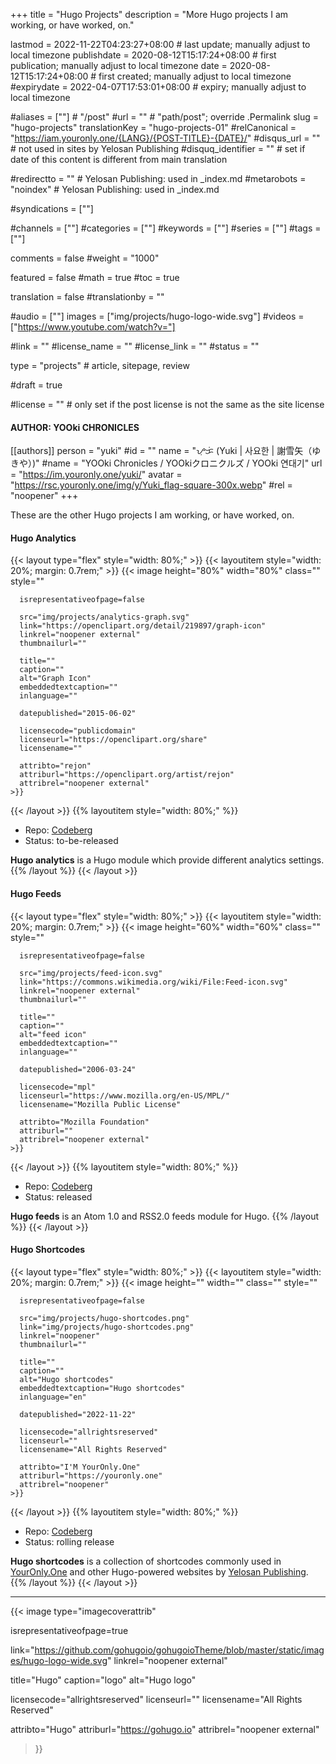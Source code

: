 +++
title = "Hugo Projects"
description = "More Hugo projects I am working, or have worked, on."

lastmod = 2022-11-22T04:23:27+08:00                 # last update; manually adjust to local timezone
publishdate = 2020-08-12T15:17:24+08:00             # first publication; manually adjust to local timezone
date = 2020-08-12T15:17:24+08:00                    # first created; manually adjust to local timezone
#expirydate = 2022-04-07T17:53:01+08:00              # expiry; manually adjust to local timezone

#aliases = [""]                                        # "/post"
#url = ""                                              # "path/post"; override .Permalink
slug = "hugo-projects"
translationKey = "hugo-projects-01"
#relCanonical = "https://iam.youronly.one/{LANG}/{POST-TITLE}-{DATE}/"
#disqus_url = ""                                       # not used in sites by Yelosan Publishing
#disquq_identifier = ""                                # set if date of this content is different from main translation

#redirectto = ""                                       # Yelosan Publishing: used in _index.md
#metarobots = "noindex"                                # Yelosan Publishing: used in _index.md

#syndications = [""]

#channels = [""]
#categories = [""]
#keywords = [""]
#series = [""]
#tags = [""]

comments = false
#weight = "1000"

featured = false
#math = true
#toc = true

translation = false
#translationby = ""

#audio = [""]
images = ["img/projects/hugo-logo-wide.svg"]
#videos = ["https://www.youtube.com/watch?v="]

#link = ""
#license_name = ""
#license_link = ""
#status = ""

type = "projects"                                             # article, sitepage, review

#draft = true

#license = ""                                          # only set if the post license is not the same as the site license

#### AUTHOR: YOOki CHRONICLES ####
[[authors]]
  person = "yuki"
  #id = ""
  name = "ᜌᜓᜃᜒ (Yuki | 사요한 | 謝雪矢（ゆきや）)"
  #name = "YOOki Chronicles / YOOkiクロニクルズ / YOOki 연대기"
  url = "https://im.youronly.one/yuki/"
  avatar = "https://rsc.youronly.one/img/y/Yuki_flag-square-300x.webp"
  #rel = "noopener"
+++

These are the other Hugo projects I am working, or have worked, on.

#### Hugo Analytics

{{< layout type="flex" style="width: 80%;" >}}
  {{< layoutitem style="width: 20%; margin: 0.7rem;" >}}
    {{< image
      height="80%"
      width="80%"
      class=""
      style=""

      isrepresentativeofpage=false

      src="img/projects/analytics-graph.svg"
      link="https://openclipart.org/detail/219897/graph-icon"
      linkrel="noopener external"
      thumbnailurl=""

      title=""
      caption=""
      alt="Graph Icon"
      embeddedtextcaption=""
      inlanguage=""

      datepublished="2015-06-02"

      licensecode="publicdomain"
      licenseurl="https://openclipart.org/share"
      licensename=""

      attribto="rejon"
      attriburl="https://openclipart.org/artist/rejon"
      attribrel="noopener external"
    >}}
  {{< /layout >}}
  {{% layoutitem style="width: 80%;" %}}

- Repo: [Codeberg](https://codeberg.org/yelosan/hugo-analytics)
- Status: to-be-released

**Hugo analytics** is a Hugo module which provide different analytics settings.
  {{% /layout %}}
{{< /layout >}}

#### Hugo Feeds

{{< layout type="flex" style="width: 80%;" >}}
  {{< layoutitem style="width: 20%; margin: 0.7rem;" >}}
    {{< image
      height="60%"
      width="60%"
      class=""
      style=""

      isrepresentativeofpage=false

      src="img/projects/feed-icon.svg"
      link="https://commons.wikimedia.org/wiki/File:Feed-icon.svg"
      linkrel="noopener external"
      thumbnailurl=""

      title=""
      caption=""
      alt="feed icon"
      embeddedtextcaption=""
      inlanguage=""

      datepublished="2006-03-24"

      licensecode="mpl"
      licenseurl="https://www.mozilla.org/en-US/MPL/"
      licensename="Mozilla Public License"

      attribto="Mozilla Foundation"
      attriburl=""
      attribrel="noopener external"
    >}}
  {{< /layout >}}
  {{% layoutitem style="width: 80%;" %}}

- Repo: [Codeberg](https://codeberg.org/yelosan/hugo-feeds)
- Status: released

**Hugo feeds** is an Atom 1.0 and RSS2.0 feeds module for Hugo.
  {{% /layout %}}
{{< /layout >}}

#### Hugo Shortcodes

{{< layout type="flex" style="width: 80%;" >}}
  {{< layoutitem style="width: 20%; margin: 0.7rem;" >}}
    {{< image
      height=""
      width=""
      class=""
      style=""

      isrepresentativeofpage=false

      src="img/projects/hugo-shortcodes.png"
      link="img/projects/hugo-shortcodes.png"
      linkrel="noopener"
      thumbnailurl=""

      title=""
      caption=""
      alt="Hugo shortcodes"
      embeddedtextcaption="Hugo shortcodes"
      inlanguage="en"

      datepublished="2022-11-22"

      licensecode="allrightsreserved"
      licenseurl=""
      licensename="All Rights Reserved"

      attribto="I'M YourOnly.One"
      attriburl="https://youronly.one"
      attribrel="noopener"
    >}}
  {{< /layout >}}
  {{% layoutitem style="width: 80%;" %}}

- Repo: [Codeberg](https://codeberg.org/yelosan/hugo-shortcodes)
- Status: rolling release

**Hugo shortcodes** is a collection of shortcodes commonly used in [YourOnly.One](https://youronly.one) and other Hugo-powered websites by [Yelosan Publishing](https://yelosan.youronly.one).
  {{% /layout %}}
{{< /layout >}}

---

{{< image
  type="imagecoverattrib"

  isrepresentativeofpage=true

  link="https://github.com/gohugoio/gohugoioTheme/blob/master/static/images/hugo-logo-wide.svg"
  linkrel="noopener external"

  title="Hugo"
  caption="logo"
  alt="Hugo logo"

  licensecode="allrightsreserved"
  licenseurl=""
  licensename="All Rights Reserved"

  attribto="Hugo"
  attriburl="https://gohugo.io"
  attribrel="noopener external"
>}}
